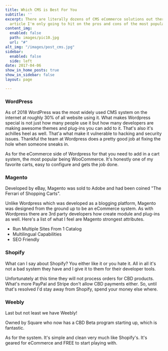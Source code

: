 ```yaml
---
title: Which CMS is Best For You
subtitle: ''
excerpt: There are literally dozens of CMS eCommerce solutions out there. For this
  article I'm only going to hit on the pros and cons of the most popular.
content_img:
  enabled: false
  path: images/pic10.jpg
  url: "#"
alt_img: "/images/post_cms.jpg"
sidebar:
  enabled: false
  side: left
date: 2017-04-06
show_in_home_posts: true
show_in_sidebar: false
layout: page

---
```

### WordPress

As of 2018 WordPress was the most widely used CMS system on the internet at roughly 30% of all website using it. What makes Wordpress special is not just how many people use it but how many developers are making awesome themes and plug-ins you can add to it. That's also it's achilles heel as well. That'a what make it vulnerable to hacking and security issues. Thankful the team at Wordpress does a pretty good job at fixing the hole when someone sneaks in.

As for the eCommerce side of Wordpress for that you need to add in a cart system, the most popular being WooCommerce. It's honestly one of my favorite carts, easy to configure and gets the job done. 

### Magento

Developed by eBay, Magento was sold to Adobe and had been coined "The Ferrari of Shopping Carts". 

Unlike Wordpress which was developed as a blogging platform, Magento was designed from the ground up to be an eCommerce system. As with Wordpress there are 3rd party developers how create module and plug-ins as well. Here's a list of what I feel are Magento strongest attributes.

* Run Multiple Sites From 1 Catalog
* Multilingual Capabilities
* SEO Friendly

### Shopify

What can I say about Shopify? You either like it or you hate it. All in all it's not a bad system they have and I give it to them for their developer tools. 

Unfortunately at this time they will not process orders for CBD products. What's more PayPal and Stripe don't allow CBD payments either. So, until that's resolved I'd stay away from Shopify, spend your money else where. 

### Weebly

Last but not least we have Weebly!

Owned by Square who now has a CBD Beta program starting up, which is fantastic. 

As for the system. It's simple and clean very much like Shopify's. It's geared for eCommerce and FREE to start playing with. 